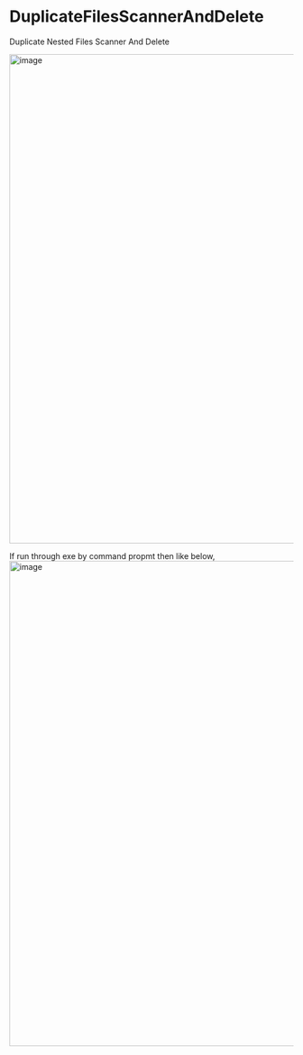 # DuplicateFilesScannerAndDelete
Duplicate Nested Files Scanner And Delete

<img width="868" alt="image" src="https://user-images.githubusercontent.com/3640748/204119503-c9db2d2d-85e8-4950-bde1-8828ba357399.png">

If run through exe by command propmt then like below,
<img width="861" alt="image" src="https://user-images.githubusercontent.com/3640748/204119525-43d0bc0d-0cab-43ca-b05f-ebec80e4fdb8.png">


